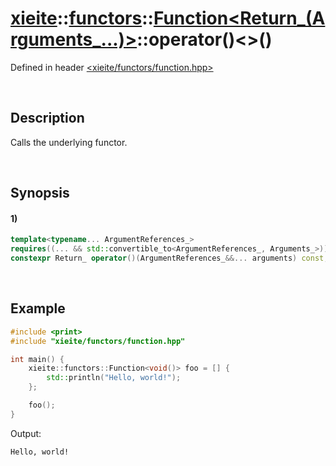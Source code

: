 # [xieite](../../../../../../xieite.md)\:\:[functors](../../../../../../functors.md)\:\:[Function<Return_(Arguments_...)>](../../../../function.md)\:\:operator\(\)\<\>\(\)
Defined in header [<xieite/functors/function.hpp>](../../../../../../../include/xieite/functors/function.hpp)

&nbsp;

## Description
Calls the underlying functor.

&nbsp;

## Synopsis
#### 1)
```cpp
template<typename... ArgumentReferences_>
requires((... && std::convertible_to<ArgumentReferences_, Arguments_>))
constexpr Return_ operator()(ArgumentReferences_&&... arguments) const;
```

&nbsp;

## Example
```cpp
#include <print>
#include "xieite/functors/function.hpp"

int main() {
    xieite::functors::Function<void()> foo = [] {
        std::println("Hello, world!");
    };

    foo();
}
```
Output:
```
Hello, world!
```
